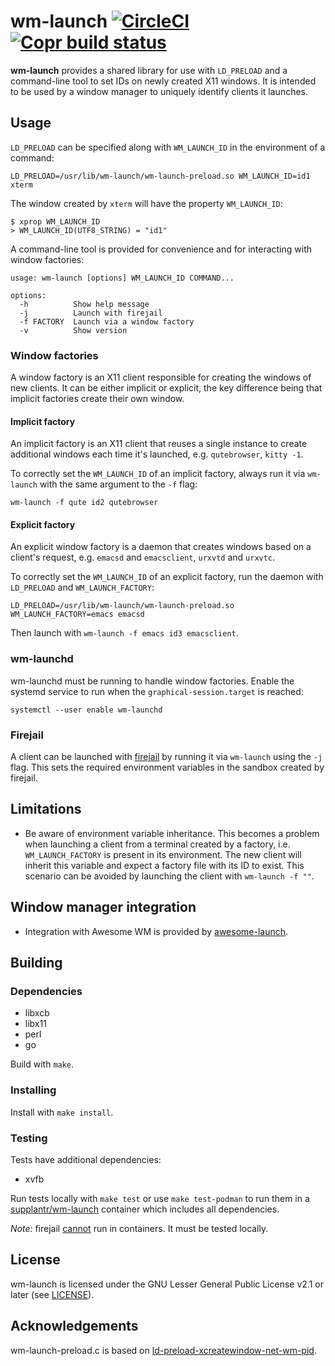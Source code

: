 # wm-launch [![CircleCI](https://circleci.com/gh/jcrd/wm-launch.svg?style=svg)](https://circleci.com/gh/jcrd/wm-launch) [![Copr build status](https://copr.fedorainfracloud.org/coprs/jcrd/wm-launch/package/wm-launch/status_image/last_build.png)](https://copr.fedorainfracloud.org/coprs/jcrd/wm-launch/package/wm-launch/)

**wm-launch** provides a shared library for use with `LD_PRELOAD` and a
command-line tool to set IDs on newly created X11 windows. It is intended to be
used by a window manager to uniquely identify clients it launches.

## Usage

`LD_PRELOAD` can be specified along with `WM_LAUNCH_ID` in the
environment of a command:
```
LD_PRELOAD=/usr/lib/wm-launch/wm-launch-preload.so WM_LAUNCH_ID=id1 xterm
```
The window created by `xterm` will have the property `WM_LAUNCH_ID`:
```
$ xprop WM_LAUNCH_ID
> WM_LAUNCH_ID(UTF8_STRING) = "id1"
```

A command-line tool is provided for convenience and for interacting with window
factories:
```
usage: wm-launch [options] WM_LAUNCH_ID COMMAND...

options:
  -h          Show help message
  -j          Launch with firejail
  -f FACTORY  Launch via a window factory
  -v          Show version
```

### Window factories
A window factory is an X11 client responsible for creating the windows of new
clients. It can be either implicit or explicit, the key difference being that
implicit factories create their own window.

#### Implicit factory
An implicit factory is an X11 client that reuses a single instance to create
additional windows each time it's launched, e.g. `qutebrowser`, `kitty -1`.

To correctly set the `WM_LAUNCH_ID` of an implicit factory, always run it via
`wm-launch` with the same argument to the `-f` flag:
```
wm-launch -f qute id2 qutebrowser
```

#### Explicit factory
An explicit window factory is a daemon that creates windows based on a client's
request, e.g. `emacsd` and `emacsclient`, `urxvtd` and `urxvtc`.

To correctly set the `WM_LAUNCH_ID` of an explicit factory, run the daemon with
`LD_PRELOAD` and `WM_LAUNCH_FACTORY`:
```
LD_PRELOAD=/usr/lib/wm-launch/wm-launch-preload.so WM_LAUNCH_FACTORY=emacs emacsd
```

Then launch with `wm-launch -f emacs id3 emacsclient`.

### wm-launchd

wm-launchd must be running to handle window factories. Enable the systemd
service to run when the `graphical-session.target` is reached:
```
systemctl --user enable wm-launchd
```

### Firejail
A client can be launched with [firejail](https://github.com/netblue30/firejail)
by running it via `wm-launch` using the `-j` flag. This sets the required
environment variables in the sandbox created by firejail.

## Limitations
* Be aware of environment variable inheritance. This becomes a problem when
  launching a client from a terminal created by a factory, i.e.
  `WM_LAUNCH_FACTORY` is present in its environment. The new client will inherit
  this variable and expect a factory file with its ID to exist. This scenario
  can be avoided by launching the client with `wm-launch -f ""`.

## Window manager integration
* Integration with Awesome WM is provided by
  [awesome-launch](https://github.com/jcrd/awesome-launch).

## Building

### Dependencies
* libxcb
* libx11
* perl
* go

Build with `make`.

### Installing

Install with `make install`.

### Testing

Tests have additional dependencies:
* xvfb

Run tests locally with `make test` or use `make test-podman` to run them in a
[supplantr/wm-launch](https://hub.docker.com/r/supplantr/wm-launch) container
which includes all dependencies.

*Note:* firejail [cannot](https://github.com/netblue30/firejail/issues/2579)
run in containers. It must be tested locally.

## License

wm-launch is licensed under the GNU Lesser General Public License v2.1 or later
(see [LICENSE](LICENSE)).

## Acknowledgements

wm-launch-preload.c is based on
[ld-preload-xcreatewindow-net-wm-pid](https://github.com/deepfire/ld-preload-xcreatewindow-net-wm-pid).
